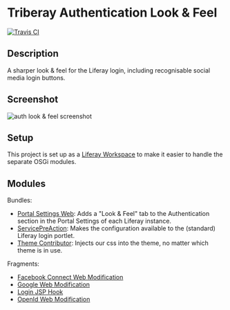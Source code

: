 # Triberay Authentication Look & Feel

<a href="https://travis-ci.org/triberay/triberay-auth-lookandfeel"><img src="https://api.travis-ci.org/triberay/triberay-auth-lookandfeel.svg?branch=master" alt="Travis CI" /></a>

## Description

A sharper look & feel for the Liferay login, including recognisable social media login buttons.

## Screenshot

![auth look & feel screenshot](https://raw.githubusercontent.com/triberay/triberay-auth-lookandfeel/master/screenshots/authlookandfeel.png)

## Setup

This project is set up as a [Liferay Workspace](https://dev.liferay.com/develop/tutorials/-/knowledge_base/7-0/liferay-workspace) to make it easier to handle the separate OSGi modules.

## Modules

Bundles:
  * [Portal Settings Web](https://github.com/triberay/triberay-auth-lookandfeel/tree/master/modules/triberay-auth-lf-portal-settings-web):
     Adds a "Look & Feel" tab to the Authentication section in the Portal Settings of each Liferay instance.
  * [ServicePreAction](https://github.com/triberay/triberay-auth-lookandfeel/tree/master/modules/triberay-auth-lf-servicepreaction):
     Makes the configuration available to the (standard) Liferay login portlet.
  * [Theme Contributor](https://github.com/triberay/triberay-auth-lookandfeel/tree/master/modules/triberay-auth-lf-themecontributor):
     Injects our css into the theme, no matter which theme is in use.
  
Fragments:
  * [Facebook Connect Web Modification](https://github.com/triberay/triberay-auth-lookandfeel/tree/master/modules/triberay-auth-lf-facebook-connect-web)
  * [Google Web Modification](https://github.com/triberay/triberay-auth-lookandfeel/tree/master/modules/triberay-auth-lf-google-web)
  * [Login JSP Hook](https://github.com/triberay/triberay-auth-lookandfeel/tree/master/modules/triberay-auth-lf-jsp-hook)
  * [OpenId Web Modification](https://github.com/triberay/triberay-auth-lookandfeel/tree/master/modules/triberay-auth-lf-openid-web)
  
